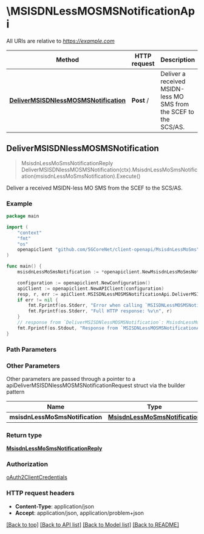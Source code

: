 # \MSISDNLessMOSMSNotificationApi

All URIs are relative to *https://example.com*

Method | HTTP request | Description
------------- | ------------- | -------------
[**DeliverMSISDNlessMOSMSNotification**](MSISDNLessMOSMSNotificationApi.md#DeliverMSISDNlessMOSMSNotification) | **Post** / | Deliver a received MSIDN-less MO SMS from the SCEF to the SCS/AS.



## DeliverMSISDNlessMOSMSNotification

> MsisdnLessMoSmsNotificationReply DeliverMSISDNlessMOSMSNotification(ctx).MsisdnLessMoSmsNotification(msisdnLessMoSmsNotification).Execute()

Deliver a received MSIDN-less MO SMS from the SCEF to the SCS/AS.

### Example

```go
package main

import (
    "context"
    "fmt"
    "os"
    openapiclient "github.com/5GCoreNet/client-openapi/MsisdnLessMoSms"
)

func main() {
    msisdnLessMoSmsNotification := *openapiclient.NewMsisdnLessMoSmsNotification("SupportedFeatures_example", "Sms_example", "ExternalId_example", int32(123)) // MsisdnLessMoSmsNotification | 

    configuration := openapiclient.NewConfiguration()
    apiClient := openapiclient.NewAPIClient(configuration)
    resp, r, err := apiClient.MSISDNLessMOSMSNotificationApi.DeliverMSISDNlessMOSMSNotification(context.Background()).MsisdnLessMoSmsNotification(msisdnLessMoSmsNotification).Execute()
    if err != nil {
        fmt.Fprintf(os.Stderr, "Error when calling `MSISDNLessMOSMSNotificationApi.DeliverMSISDNlessMOSMSNotification``: %v\n", err)
        fmt.Fprintf(os.Stderr, "Full HTTP response: %v\n", r)
    }
    // response from `DeliverMSISDNlessMOSMSNotification`: MsisdnLessMoSmsNotificationReply
    fmt.Fprintf(os.Stdout, "Response from `MSISDNLessMOSMSNotificationApi.DeliverMSISDNlessMOSMSNotification`: %v\n", resp)
}
```

### Path Parameters



### Other Parameters

Other parameters are passed through a pointer to a apiDeliverMSISDNlessMOSMSNotificationRequest struct via the builder pattern


Name | Type | Description  | Notes
------------- | ------------- | ------------- | -------------
 **msisdnLessMoSmsNotification** | [**MsisdnLessMoSmsNotification**](MsisdnLessMoSmsNotification.md) |  | 

### Return type

[**MsisdnLessMoSmsNotificationReply**](MsisdnLessMoSmsNotificationReply.md)

### Authorization

[oAuth2ClientCredentials](../README.md#oAuth2ClientCredentials)

### HTTP request headers

- **Content-Type**: application/json
- **Accept**: application/json, application/problem+json

[[Back to top]](#) [[Back to API list]](../README.md#documentation-for-api-endpoints)
[[Back to Model list]](../README.md#documentation-for-models)
[[Back to README]](../README.md)


